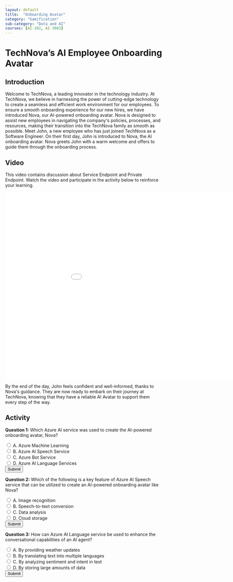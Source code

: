 ```yaml
---
layout: default
title:  "Onboarding Avatar"
category: "Gamification"
sub-category: "Data and AI"
courses: [AI-102, AI-3003]
---
```


# TechNova’s AI Employee Onboarding Avatar

## Introduction

Welcome to TechNova, a leading innovator in the technology industry. At TechNova, we believe in harnessing the power of cutting-edge technology to create a seamless and efficient work environment for our employees. To ensure a smooth onboarding experience for our new hires, we have introduced Nova, our AI-powered onboarding avatar. Nova is designed to assist new employees in navigating the company's policies, processes, and resources, making their transition into the TechNova family as smooth as possible.
Meet John, a new employee who has just joined TechNova as a Software Engineer. On their first day, John is introduced to Nova, the AI onboarding avatar. Nova greets John with a warm welcome and offers to guide them through the onboarding process.

## Video
This video contains discussion about Service Endpoint and Private Endpoint. Watch the video and participate in the activity below to reinforce your learning.

<iframe class="smart-player-embed-iframe" id="embeddedSmartPlayerInstance" src="/iengage/project-files/gamification/Data and AI/videos/OnboardingAvatar/JohnAndAvatar_player.html?embedIFrameId=embeddedSmartPlayerInstance" width="1024" height="600" scrolling="no" frameborder="0" webkitAllowFullScreen mozallowfullscreen allowFullScreen></iframe>

By the end of the day, John feels confident and well-informed, thanks to Nova's guidance. They are now ready to embark on their journey at TechNova, knowing that they have a reliable AI Avatar to support them every step of the way.

## Activity

**Question 1:** Which Azure AI service was used to create the AI-powered onboarding avatar, Nova?
<form id="quizForm1">
  <input type="radio" id="q1a" name="q1" value="A">
  <label for="q1a">A. Azure Machine Learning</label><br>
  <input type="radio" id="q1b" name="q1" value="B">
  <label for="q1b">B. Azure AI Speech Service</label><br>
  <input type="radio" id="q1c" name="q1" value="C">
  <label for="q1c">C. Azure Bot Service</label><br>
  <input type="radio" id="q1d" name="q1" value="D">
  <label for="q1d">D. Azure AI Language Services</label><br>
  <button type="button" onclick="checkAnswer1()" class="styled-button">Submit</button>
</form>

<p id="result1"></p>


**Question 2:** Which of the following is a key feature of Azure AI Speech service that can be utilized to create an AI-powered onboarding avatar like Nova?
<form id="quizForm2">
  <input type="radio" id="q2a" name="q2" value="A">
  <label for="q2a">A. Image recognition</label><br>
  <input type="radio" id="q2b" name="q2" value="B">
  <label for="q2b">B. Speech-to-text conversion</label><br>
  <input type="radio" id="q2c" name="q2" value="C">
  <label for="q2c">C. Data analysis</label><br>
  <input type="radio" id="q2d" name="q2" value="D">
  <label for="q2d">D. Cloud storage</label><br>
  <button type="button" onclick="checkAnswer2()" class="styled-button">Submit</button>
</form>

<p id="result2"></p>


**Question 3:** How can Azure AI Language service be used to enhance the conversational capabilities of an AI agent?
<form id="quizForm3">
  <input type="radio" id="q3a" name="q3" value="A">
  <label for="q3a">A. By providing weather updates</label><br>
  <input type="radio" id="q3b" name="q3" value="B">
  <label for="q3b">B. By translating text into multiple languages</label><br>
  <input type="radio" id="q3c" name="q3" value="C">
  <label for="q3c">C. By analyzing sentiment and intent in text</label><br>
  <input type="radio" id="q3d" name="q3" value="D">
  <label for="q3d">D. By storing large amounts of data</label><br>
  <button type="button" onclick="checkAnswer3()" class="styled-button">Submit</button>
</form>

<p id="result3"></p>


<script>
  function checkAnswer1() {
    var radios = document.getElementsByName('q1');
    var correctAnswer = 'B';
    var result = document.getElementById('result1');
    var selected = false;

    for (var i = 0; i < radios.length; i++) {
      if (radios[i].checked) {
        selected = true;
        if (radios[i].value === correctAnswer) {
          result.textContent = 'Correct!';
          result.style.color = 'green';
        } else {
          result.textContent = 'Incorrect. Try again!';
          result.style.color = 'red';
        }
        break;
      }
    }

    if (!selected) {
      result.textContent = 'Please select an answer.';
      result.style.color = 'orange';
    }
  }

  function checkAnswer2() {
    var radios = document.getElementsByName('q2');
    var correctAnswer = 'B';
    var result = document.getElementById('result2');
    var selected = false;

    for (var i = 0; i < radios.length; i++) {
      if (radios[i].checked) {
        selected = true;
        if (radios[i].value === correctAnswer) {
          result.textContent = 'Correct!';
          result.style.color = 'green';
        } else {
          result.textContent = 'Incorrect. Try again!';
          result.style.color = 'red';
        }
        break;
      }
    }

    if (!selected) {
      result.textContent = 'Please select an answer.';
      result.style.color = 'orange';
    }
  }

  function checkAnswer3() {
    var radios = document.getElementsByName('q3');
    var correctAnswer = 'C';
    var result = document.getElementById('result3');
    var selected = false;

    for (var i = 0; i < radios.length; i++) {
      if (radios[i].checked) {
        selected = true;
        if (radios[i].value === correctAnswer) {
          result.textContent = 'Correct!';
          result.style.color = 'green';
        } else {
          result.textContent = 'Incorrect. Try again!';
          result.style.color = 'red';
        }
        break;
      }
    }

    if (!selected) {
      result.textContent = 'Please select an answer.';
      result.style.color = 'orange';
    }
  }

 
</script>
